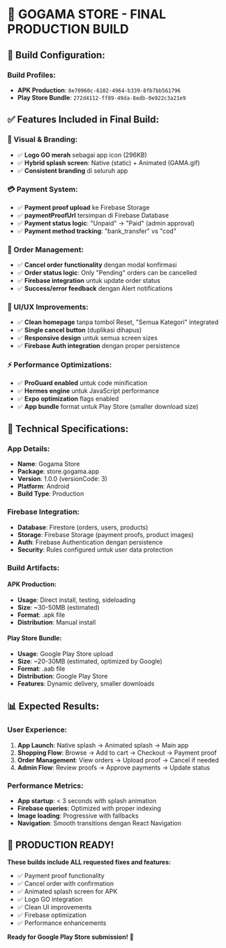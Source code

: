 # 🚀 GOGAMA STORE - FINAL PRODUCTION BUILD

## **📱 Build Configuration:**

### **Build Profiles:**
- **APK Production**: `8e70960c-6102-4964-b339-8fb7bb561796`
- **Play Store Bundle**: `272d4112-ff89-49da-8edb-0e922c3a21e9`

## **✅ Features Included in Final Build:**

### **🎨 Visual & Branding:**
- ✅ **Logo GO merah** sebagai app icon (296KB)
- ✅ **Hybrid splash screen**: Native (static) + Animated (GAMA.gif)
- ✅ **Consistent branding** di seluruh app

### **💳 Payment System:**
- ✅ **Payment proof upload** ke Firebase Storage
- ✅ **paymentProofUrl** tersimpan di Firebase Database
- ✅ **Payment status logic**: "Unpaid" → "Paid" (admin approval)
- ✅ **Payment method tracking**: "bank_transfer" vs "cod"

### **🛒 Order Management:**
- ✅ **Cancel order functionality** dengan modal konfirmasi
- ✅ **Order status logic**: Only "Pending" orders can be cancelled
- ✅ **Firebase integration** untuk update order status
- ✅ **Success/error feedback** dengan Alert notifications

### **🎯 UI/UX Improvements:**
- ✅ **Clean homepage** tanpa tombol Reset, "Semua Kategori" integrated
- ✅ **Single cancel button** (duplikasi dihapus)
- ✅ **Responsive design** untuk semua screen sizes
- ✅ **Firebase Auth integration** dengan proper persistence

### **⚡ Performance Optimizations:**
- ✅ **ProGuard enabled** untuk code minification
- ✅ **Hermes engine** untuk JavaScript performance
- ✅ **Expo optimization** flags enabled
- ✅ **App bundle** format untuk Play Store (smaller download size)

## **🔧 Technical Specifications:**

### **App Details:**
- **Name**: Gogama Store  
- **Package**: store.gogama.app
- **Version**: 1.0.0 (versionCode: 3)
- **Platform**: Android
- **Build Type**: Production

### **Firebase Integration:**
- **Database**: Firestore (orders, users, products)
- **Storage**: Firebase Storage (payment proofs, product images)  
- **Auth**: Firebase Authentication dengan persistence
- **Security**: Rules configured untuk user data protection

### **Build Artifacts:**

#### **APK Production:**
- **Usage**: Direct install, testing, sideloading
- **Size**: ~30-50MB (estimated)
- **Format**: .apk file
- **Distribution**: Manual install

#### **Play Store Bundle:**  
- **Usage**: Google Play Store upload
- **Size**: ~20-30MB (estimated, optimized by Google)
- **Format**: .aab file
- **Distribution**: Google Play Store
- **Features**: Dynamic delivery, smaller downloads

## **📊 Expected Results:**

### **User Experience:**
1. **App Launch**: Native splash → Animated splash → Main app
2. **Shopping Flow**: Browse → Add to cart → Checkout → Payment proof
3. **Order Management**: View orders → Upload proof → Cancel if needed
4. **Admin Flow**: Review proofs → Approve payments → Update status

### **Performance Metrics:**
- **App startup**: < 3 seconds with splash animation
- **Firebase queries**: Optimized with proper indexing
- **Image loading**: Progressive with fallbacks
- **Navigation**: Smooth transitions dengan React Navigation

## **🎉 PRODUCTION READY!**

**These builds include ALL requested fixes and features:**
- ✅ Payment proof functionality  
- ✅ Cancel order with confirmation
- ✅ Animated splash screen for APK
- ✅ Logo GO integration
- ✅ Clean UI improvements
- ✅ Firebase optimization
- ✅ Performance enhancements

**Ready for Google Play Store submission!** 🚀